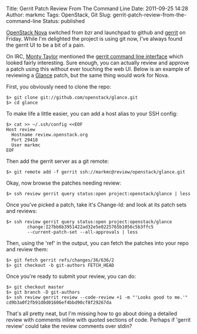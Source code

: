 Title: Gerrit Patch Review From The Command Line
Date: 2011-09-25 14:28
Author: markmc
Tags: OpenStack, Git
Slug: gerrit-patch-review-from-the-command-line
Status: published

[OpenStack Nova](http://nova.openstack.org/) switched from bzr and
launchpad to github and [gerrit](http://code.google.com/p/gerrit/) on
Friday. While I'm delighted the project is using git now, I've always
found the gerrit UI to be a bit of a pain.

On IRC, [Monty Taylor](http://inaugust.com/~mordred) mentioned the
[gerrit command line
interface](https://review.openstack.org/Documentation/cmd-index.html)
which looked fairly interesting. Sure enough, you can actually review
and approve a patch using this without ever touching the web UI. Below
is an example of reviewing a [Glance](http://glance.openstack.org/)
patch, but the same thing would work for Nova.

First, you obviously need to clone the repo:

    $> git clone git://github.com/openstack/glance.git
    $> cd glance

To make life a little easier, you can add a host alias to your SSH
config:

    $> cat >> ~/.ssh/config <<EOF
    Host review
      Hostname review.openstack.org
      Port 29418
      User markmc
    EOF

Then add the gerrit server as a git remote:

    $> git remote add -f gerrit ssh://markmc@review/openstack/glance.git

Okay, now browse the patches needing review:

    $> ssh review gerrit query status:open project:openstack/glance | less

Once you've picked a patch, take it's Change-Id: and look at its patch
sets and reviews:

    $> ssh review gerrit query status:open project:openstack/glance   
            change:I27bb6b3951422ad32e5e0225765b1056c5b3ffc5   
            --current-patch-set --all-approvals | less

Then, using the 'ref' in the output, you can fetch the patches into your
repo and review them:

    $> git fetch gerrit refs/changes/36/636/2
    $> git checkout -b git-authors FETCH_HEAD

Once you're ready to submit your review, you can do:

    $> git checkout master
    $> git branch -D git-authors
    $> ssh review gerrit review --code-review +1 -m "'Looks good to me.'" cd9b3a0f2fb91d0d01606ef4bbd90cf8f29267da

That's all pretty neat, but I'm missing how to go about doing a detailed
review with comments inline with quoted sections of code. Perhaps if
'gerrit review' could take the review comments over stdin?

